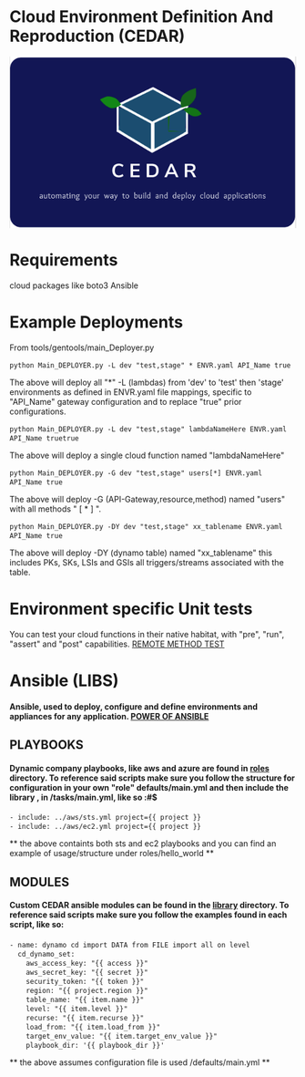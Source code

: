 # Cloud Environment Definition And Reproduction (CEDAR)

<!-- ![cedar logo](imgs/cedar.jpeg =200x) -->

<img src="imgs/CEDAR4.png" align="center"></a>
# Requirements
cloud packages like boto3
Ansible

# Example Deployments
From tools/gentools/main_Deployer.py
```
python Main_DEPLOYER.py -L dev "test,stage" * ENVR.yaml API_Name true
```
The above will deploy all "*" -L (lambdas) from 'dev' to 'test' then 'stage' environments as defined in ENVR.yaml file mappings, specific to "API_Name" gateway configuration and to replace "true" prior configurations.
```
python Main_DEPLOYER.py -L dev "test,stage" lambdaNameHere ENVR.yaml API_Name truetrue
```
The above will deploy a single cloud function named "lambdaNameHere"
```
python Main_DEPLOYER.py -G dev "test,stage" users[*] ENVR.yaml API_Name true
```
The above will deploy -G (API-Gateway,resource,method) named "users" with all methods " \[ * \] ". 
```
python Main_DEPLOYER.py -DY dev "test,stage" xx_tablename ENVR.yaml API_Name true
```
The above will deploy -DY (dynamo table) named "xx_tablename" this includes PKs, SKs, LSIs and GSIs  all triggers/streams associated with the table. 

# Environment specific Unit tests
You can test your cloud functions in their native habitat, with "pre", "run", "assert" and "post" capabilities.  [REMOTE METHOD TEST](/tools/testing)


# Ansible (LIBS)

#### Ansible, used to deploy, configure and define environments and appliances for any application. [POWER OF ANSIBLE](https://www.ansible.com/application-deployment)

## PLAYBOOKS

#### Dynamic company playbooks, like aws and azure are found in [roles](/tree/master/ansible/roles) directory. To reference said scripts make sure you follow the structure for configuration in your own "role" defaults/main.yml and then include the library , in <role>/tasks/main.yml, like so :#\$

```
- include: ../aws/sts.yml project={{ project }}
- include: ../aws/ec2.yml project={{ project }}
```

** the above containts both sts and ec2 playbooks and you can find an example of usage/structure under roles/hello_world **

## MODULES

#### Custom CEDAR ansible modules can be found in the [library](/ansible/library) directory. To reference said scripts make sure you follow the examples found in each script, like so:

```
- name: dynamo cd import DATA from FILE import all on level
  cd_dynamo_set:
    aws_access_key: "{{ access }}"
    aws_secret_key: "{{ secret }}"
    security_token: "{{ token }}"
    region: "{{ project.region }}"
    table_name: "{{ item.name }}"
    level: "{{ item.level }}"
    recurse: "{{ item.recurse }}"
    load_from: "{{ item.load_from }}"
    target_env_value: "{{ item.target_env_value }}"
    playbook_dir: '{{ playbook_dir }}'
```

** the above assumes configuration file is used <role>/defaults/main.yml **

